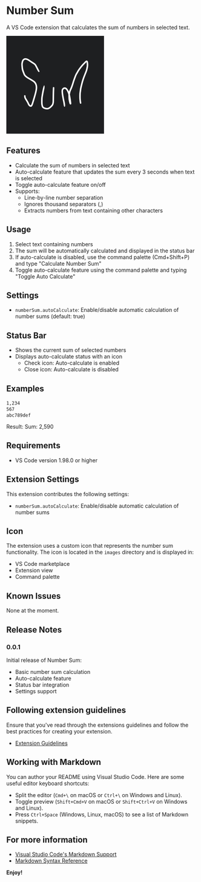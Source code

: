 # Number Sum

A VS Code extension that calculates the sum of numbers in selected text.

![Number Sum Icon](images/icon.png)

## Features

- Calculate the sum of numbers in selected text
- Auto-calculate feature that updates the sum every 3 seconds when text is selected
- Toggle auto-calculate feature on/off
- Supports:
  - Line-by-line number separation
  - Ignores thousand separators (,)
  - Extracts numbers from text containing other characters

## Usage

1. Select text containing numbers
2. The sum will be automatically calculated and displayed in the status bar
3. If auto-calculate is disabled, use the command palette (Cmd+Shift+P) and type "Calculate Number Sum"
4. Toggle auto-calculate feature using the command palette and typing "Toggle Auto Calculate"

## Settings

- `numberSum.autoCalculate`: Enable/disable automatic calculation of number sums (default: true)

## Status Bar

- Shows the current sum of selected numbers
- Displays auto-calculate status with an icon
  - Check icon: Auto-calculate is enabled
  - Close icon: Auto-calculate is disabled

## Examples

```
1,234
567
abc789def
```

Result: Sum: 2,590

## Requirements

- VS Code version 1.98.0 or higher

## Extension Settings

This extension contributes the following settings:

- `numberSum.autoCalculate`: Enable/disable automatic calculation of number sums

## Icon

The extension uses a custom icon that represents the number sum functionality. The icon is located in the `images` directory and is displayed in:

- VS Code marketplace
- Extension view
- Command palette

## Known Issues

None at the moment.

## Release Notes

### 0.0.1

Initial release of Number Sum:

- Basic number sum calculation
- Auto-calculate feature
- Status bar integration
- Settings support

## Following extension guidelines

Ensure that you've read through the extensions guidelines and follow the best practices for creating your extension.

- [Extension Guidelines](https://code.visualstudio.com/api/references/extension-guidelines)

## Working with Markdown

You can author your README using Visual Studio Code. Here are some useful editor keyboard shortcuts:

- Split the editor (`Cmd+\` on macOS or `Ctrl+\` on Windows and Linux).
- Toggle preview (`Shift+Cmd+V` on macOS or `Shift+Ctrl+V` on Windows and Linux).
- Press `Ctrl+Space` (Windows, Linux, macOS) to see a list of Markdown snippets.

## For more information

- [Visual Studio Code's Markdown Support](http://code.visualstudio.com/docs/languages/markdown)
- [Markdown Syntax Reference](https://help.github.com/articles/markdown-basics/)

**Enjoy!**

